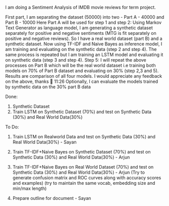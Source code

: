 I am doing a Sentiment Analysis of IMDB movie reviews for term project.

First part, I am separating the dataset (50000) into two - Part A - 40000 and Part B - 10000
Here Part A will be used for step 1 and step 2:
Using Markov Text Generator as language model, I am generating a synthetic dataset separately for positive and negative sentiments (MTG is fit separately on positive and negative reviews).
So I have a real world dataset (part B) and a synthetic dataset.
Now using TF-IDF and Naive Bayes as inference model, I am training and evaluating on the synthetic data (step 2 and step 4).
The same process is repeated but I am training an LSTM model and evaluating it on synthetic data (step 3 and step 4).
Step 5:
I will repeat the above processes on Part B which will be the real world dataset i.e training both models on 70% of Part B dataset and evaluating on 30% (step 2,3 and 5).
Results are comparison of all four models.
I would appreciate any feedback on the above, thanks :slightly_smiling_face:
11:26
Optionally, I can evaluate the models trained by synthetic data on the 30% part B data

Done:
1. Synthetic Dataset
2. Train LSTM on Synthetic Dataset (70%) and test on Synthetic Data (30%) and Real World Data(30%)

To Do:
1. Train LSTM on Realworld Data and test on Synthetic Data (30%) and Real World Data(30%) - Sayan
2. Train TF-IDF+Naive Bayes on Synthetic Dataset (70%) and test on Synthetic Data (30%) and Real World Data(30%) - Arjun
3. Train TF-IDF+Naive Bayes on Real World Dataset (70%) and test on Synthetic Data (30%) and Real World Data(30%) - Arjun
(Try to generate confusion matrix and ROC curves along with accuracy scores and examples)
(try to maintain the same vocab, embedding size and min/max length)

4. Prepare outline for document - Sayan